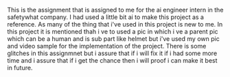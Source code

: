 This is the assignment that is assigned to me for the ai engineer intern in the safetywhat company.
I had used a little bit ai to make this project as a reference. As many of the thing that i've used in this project is new to me.
In this project it is mentioned thah i ve to used a pic in which i ve a parent pic which can be a human and is sub part like helmet but i've used my own pic and video sample for the implementation of the project.
There is some glitches in this assignmnet but i assure that if i will fix it if i had some more time and i assure that if i get the chance then i will proof i can make it best in future.
